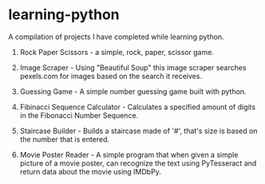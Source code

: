 # learning-python
A compilation of projects I have completed while learning python.

1. Rock Paper Scissors - a simple, rock, paper, scissor game.

2. Image Scraper - Using "Beautiful Soup" this image scraper searches pexels.com for images based on the search it receives.

3. Guessing Game - A simple number guessing game built with python.

4. Fibinacci Sequence Calculator - Calculates a specified amount of digits in the Fibonacci Number Sequence.

5. Staircase Builder - Builds a staircase made of '#', that's size is based on the number that is entered.

6. Movie Poster Reader - A simple program that when given a simple picture of a movie poster, can recognize the text using PyTesseract and return data about the movie using IMDbPy.
